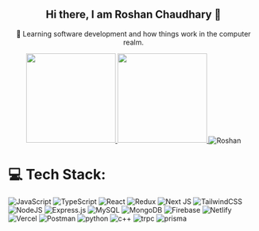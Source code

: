 <h2 align="center">Hi there, I am Roshan Chaudhary 👋</h2>
<p align="center">🌱 Learning software development and how things work in the computer realm.</p>


<!--


Here are some ideas to get you started:

- 🔭 I’m currently working on ...
- 🌱 I’m currently learning ...
- 👯 I’m looking to collaborate on ...
- 🤔 I’m looking for help with ...
- 💬 Ask me about ...
- 📫 How to reach me: ...
- 😄 Pronouns: ...
- ⚡ Fun fact: ...
-->
<p align="center">
<a href="https://github.com/Roshanchau">
  <img height="180em" src="https://github-readme-stats-eight-theta.vercel.app/api?username=RoshanChau&show_icons=true&theme=algolia&include_all_commits=true&count_private=true"/>
  <img height="180em" src="https://github-readme-stats-eight-theta.vercel.app/api/top-langs/?username=RoshanChau&layout=compact&langs_count=8&theme=algolia"/>
 
</a>
<img align="center" src="https://github-readme-streak-stats.herokuapp.com/?user=RoshanChau&theme=dark" alt="Roshan" />

# 💻 Tech Stack:
![JavaScript](https://img.shields.io/badge/javascript-%23323330.svg?style=for-the-badge&logo=javascript&logoColor=%23F7DF1E) ![TypeScript](https://img.shields.io/badge/typescript-%23007ACC.svg?style=for-the-badge&logo=typescript&logoColor=white) ![React](https://img.shields.io/badge/react-%2320232a.svg?style=for-the-badge&logo=react&logoColor=%2361DAFB) ![Redux](https://img.shields.io/badge/redux-%23323330.svg?style=for-the-badge&logo=redux&logoColor=%23F7DF1E) ![Next JS](https://img.shields.io/badge/Next-black?style=for-the-badge&logo=next.js&logoColor=white) ![TailwindCSS](https://img.shields.io/badge/tailwindcss-%2338B2AC.svg?style=for-the-badge&logo=tailwind-css&logoColor=white) ![NodeJS](https://img.shields.io/badge/node.js-6DA55F?style=for-the-badge&logo=node.js&logoColor=white) ![Express.js](https://img.shields.io/badge/express.js-%23404d59.svg?style=for-the-badge&logo=express&logoColor=%2361DAFB) ![MySQL](https://img.shields.io/badge/mysql-%2300f.svg?style=for-the-badge&logo=mysql&logoColor=white)  ![MongoDB](https://img.shields.io/badge/MongoDB-%234ea94b.svg?style=for-the-badge&logo=mongodb&logoColor=white) ![Firebase](https://img.shields.io/badge/firebase-%23039BE5.svg?style=for-the-badge&logo=firebase) ![Netlify](https://img.shields.io/badge/netlify-%23000000.svg?style=for-the-badge&logo=netlify&logoColor=#00C7B7) ![Vercel](https://img.shields.io/badge/vercel-%23000000.svg?style=for-the-badge&logo=vercel&logoColor=white) ![Postman](https://img.shields.io/badge/Postman-FF6C37?style=for-the-badge&logo=postman&logoColor=white) ![python](https://img.shields.io/badge/python-%23323330.svg?style=for-the-badge&logo=python&logoColor=%23F7DF1E) ![c++](https://img.shields.io/badge/c++-%23323330.svg?style=for-the-badge&logo=c++&logoColor=%23F7DF1E) ![trpc](https://img.shields.io/badge/trpc-%23323330.svg?style=for-the-badge&logo=trpc&logoColor=%23F7DF1E) ![prisma](https://img.shields.io/badge/prisma-%23323330.svg?style=for-the-badge&logo=prisma&logoColor=%23F7DF1E)
